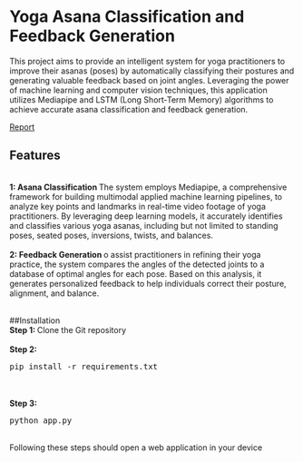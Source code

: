 # Yoga Asana Classification and Feedback Generation
<p>This project aims to provide an intelligent system for yoga practitioners to improve their asanas (poses) by automatically classifying their postures and generating valuable feedback based on joint angles. Leveraging the power of machine learning and computer vision techniques, this application utilizes Mediapipe and LSTM (Long Short-Term Memory) algorithms to achieve accurate asana classification and feedback generation. </p><a href= 'https://github.com/Bipin38/Final-project/blob/master/Report.pdf'> Report</a>

## Features
<br />
<b>1: Asana Classification </b> The system employs Mediapipe, a comprehensive framework for building multimodal applied machine learning pipelines, to analyze key points and landmarks in real-time video footage of yoga practitioners. By leveraging deep learning models, it accurately identifies and classifies various yoga asanas, including but not limited to standing poses, seated poses, inversions, twists, and balances.
<br />
<br/>
<b> 2: Feedback Generation </b>o assist practitioners in refining their yoga practice, the system compares the angles of the detected joints to a database of optimal angles for each pose. Based on this analysis, it generates personalized feedback to help individuals correct their posture, alignment, and balance.

<br />
<br/>


##Installation 
<br />
<b>Step 1: </b> Clone the Git repository 
<br />
<br/>
<b>Step 2: </b> <pre>pip install -r requirements.txt</pre>
<br />
<br/>
<b>Step 3: </b><pre>python app.py</pre> 
<br/>
Following these steps should open a web application in your device 
